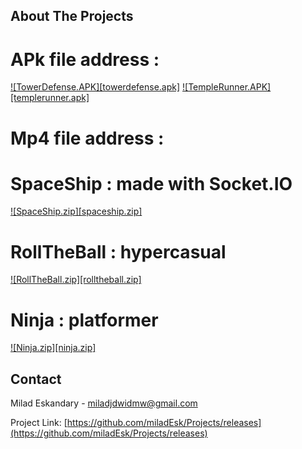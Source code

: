 <!-- ABOUT THE PROJECT -->
## About The Projects

# APk file address : 
[![TowerDefense.APK][towerdefense.apk]](https://github.com/miladEsk/Projects/releases)
[![TempleRunner.APK][templerunner.apk]](https://github.com/miladEsk/Projects/releases)

# Mp4 file address : 
# SpaceShip : made with Socket.IO
[![SpaceShip.zip][spaceship.zip]](https://github.com/miladEsk/Projects)
# RollTheBall : hypercasual
[![RollTheBall.zip][rolltheball.zip]](https://github.com/miladEsk/Projects)
# Ninja : platformer
[![Ninja.zip][ninja.zip]](https://github.com/miladEsk/Projects)

<!-- CONTACT -->
## Contact

Milad Eskandary - miladjdwidmw@gmail.com

Project Link: [https://github.com/miladEsk/Projects/releases](https://github.com/miladEsk/Projects/releases)
